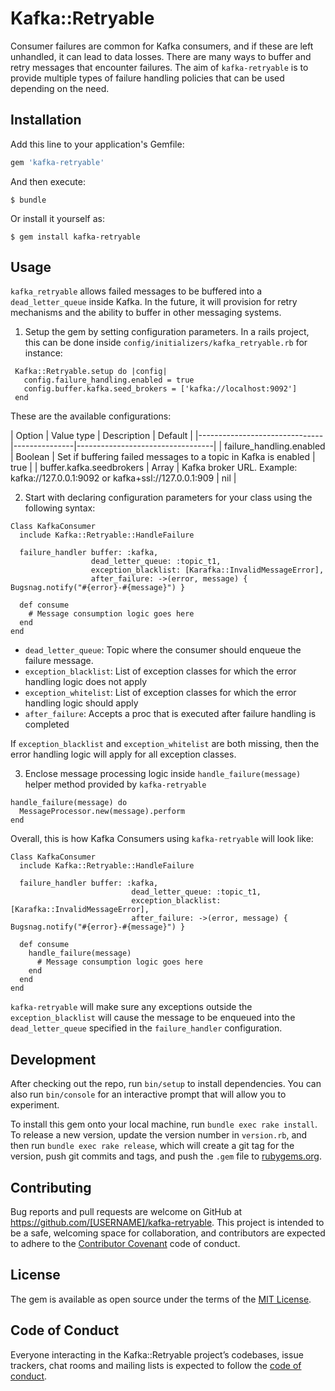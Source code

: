 # Kafka::Retryable

Consumer failures are common for Kafka consumers, and if these are left unhandled, it can lead to data losses. There are many ways to buffer and retry messages that encounter failures. The aim of `kafka-retryable` is to provide multiple types of failure handling policies that can be used depending on the need.   

## Installation

Add this line to your application's Gemfile:

```ruby
gem 'kafka-retryable'
```

And then execute:

    $ bundle

Or install it yourself as:

    $ gem install kafka-retryable

## Usage

`kafka_retryable` allows failed messages to be buffered into a `dead_letter_queue` inside Kafka. In the future, it will provision for retry mechanisms and the ability to buffer in other messaging systems. 


1. Setup the gem by setting configuration parameters. In a rails project, this can be done inside `config/initializers/kafka_retryable.rb` for instance:

```
 Kafka::Retryable.setup do |config|
   config.failure_handling.enabled = true
   config.buffer.kafka.seed_brokers = ['kafka://localhost:9092']
 end
```

These are the available configurations:

| Option                        | Value type    | Description                      | Default                      |
|-------------------------------|---------------|----------------------------------|
| failure_handling.enabled     | Boolean        | Set if buffering failed messages to a topic in Kafka is enabled | true |
| buffer.kafka.seedbrokers    | Array        | Kafka broker URL. Example: kafka://127.0.0.1:9092 or kafka+ssl://127.0.0.1:909 | nil |


2. Start with declaring configuration parameters for your class using the following syntax:

```
Class KafkaConsumer
  include Kafka::Retryable::HandleFailure
    
  failure_handler buffer: :kafka, 
                  dead_letter_queue: :topic_t1, 
                  exception_blacklist: [Karafka::InvalidMessageError],
                  after_failure: ->(error, message) { Bugsnag.notify("#{error}-#{message}") }
                 
  def consume
    # Message consumption logic goes here
  end
end
```

- `dead_letter_queue`: Topic where the consumer should enqueue the failure message.
- `exception_blacklist`: List of exception classes for which the error handling logic does not apply
- `exception_whitelist`: List of exception classes for which the error handling logic should apply
- `after_failure`: Accepts a proc that is executed after failure handling is completed

If `exception_blacklist` and `exception_whitelist` are both missing, then the error handling logic will apply for all exception classes.   

3. Enclose message processing logic inside `handle_failure(message)` helper method provided by `kafka-retryable`

```
handle_failure(message) do
  MessageProcessor.new(message).perform
end
```

Overall, this is how Kafka Consumers using `kafka-retryable` will look like:

```
Class KafkaConsumer
  include Kafka::Retryable::HandleFailure
    
  failure_handler buffer: :kafka, 
                           dead_letter_queue: :topic_t1, 
                           exception_blacklist: [Karafka::InvalidMessageError],
                           after_failure: ->(error, message) { Bugsnag.notify("#{error}-#{message}") }
    
  def consume
    handle_failure(message)
      # Message consumption logic goes here
    end
  end
end
```

`kafka-retryable` will make sure any exceptions outside the `exception_blacklist` will cause the message to be enqueued into the `dead_letter_queue` specified in the `failure_handler` configuration.

## Development

After checking out the repo, run `bin/setup` to install dependencies. You can also run `bin/console` for an interactive prompt that will allow you to experiment.

To install this gem onto your local machine, run `bundle exec rake install`. To release a new version, update the version number in `version.rb`, and then run `bundle exec rake release`, which will create a git tag for the version, push git commits and tags, and push the `.gem` file to [rubygems.org](https://rubygems.org).

## Contributing

Bug reports and pull requests are welcome on GitHub at https://github.com/[USERNAME]/kafka-retryable. This project is intended to be a safe, welcoming space for collaboration, and contributors are expected to adhere to the [Contributor Covenant](http://contributor-covenant.org) code of conduct.

## License

The gem is available as open source under the terms of the [MIT License](http://opensource.org/licenses/MIT).

## Code of Conduct

Everyone interacting in the Kafka::Retryable project’s codebases, issue trackers, chat rooms and mailing lists is expected to follow the [code of conduct](https://github.com/[USERNAME]/kafka-retryable/blob/master/CODE_OF_CONDUCT.md).

